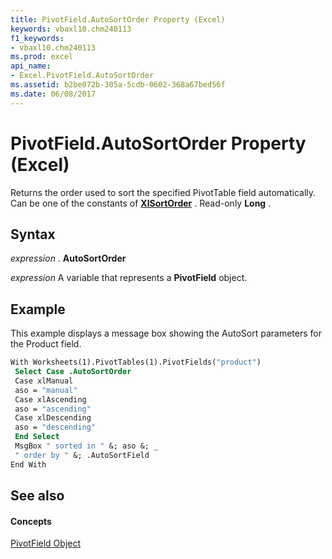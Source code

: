 ```yaml
---
title: PivotField.AutoSortOrder Property (Excel)
keywords: vbaxl10.chm240113
f1_keywords:
- vbaxl10.chm240113
ms.prod: excel
api_name:
- Excel.PivotField.AutoSortOrder
ms.assetid: b2be072b-305a-5cdb-0602-368a67bed56f
ms.date: 06/08/2017
---
```



# PivotField.AutoSortOrder Property (Excel)

Returns the order used to sort the specified PivotTable field automatically. Can be one of the constants of  **[XlSortOrder](Excel.XlSortOrder.md)** . Read-only **Long** .


## Syntax

 _expression_ . **AutoSortOrder**

 _expression_ A variable that represents a **PivotField** object.


## Example

This example displays a message box showing the AutoSort parameters for the Product field.


```vb
With Worksheets(1).PivotTables(1).PivotFields("product") 
 Select Case .AutoSortOrder 
 Case xlManual 
 aso = "manual" 
 Case xlAscending 
 aso = "ascending" 
 Case xlDescending 
 aso = "descending" 
 End Select 
 MsgBox " sorted in " &; aso &; _ 
 " order by " &; .AutoSortField 
End With
```


## See also


#### Concepts


[PivotField Object](Excel.PivotField.md)

